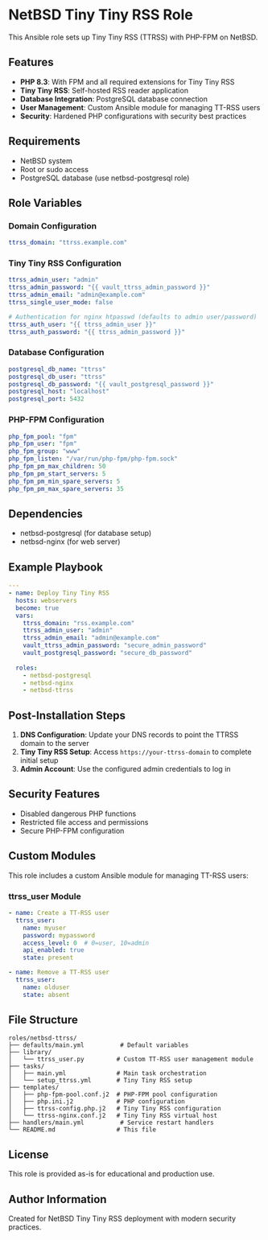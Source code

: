 # NetBSD Tiny Tiny RSS Role

This Ansible role sets up Tiny Tiny RSS (TTRSS) with PHP-FPM on NetBSD.

## Features

- **PHP 8.3**: With FPM and all required extensions for Tiny Tiny RSS
- **Tiny Tiny RSS**: Self-hosted RSS reader application
- **Database Integration**: PostgreSQL database connection
- **User Management**: Custom Ansible module for managing TT-RSS users
- **Security**: Hardened PHP configurations with security best practices

## Requirements

- NetBSD system
- Root or sudo access
- PostgreSQL database (use netbsd-postgresql role)

## Role Variables

### Domain Configuration
```yaml
ttrss_domain: "ttrss.example.com"
```

### Tiny Tiny RSS Configuration
```yaml
ttrss_admin_user: "admin"
ttrss_admin_password: "{{ vault_ttrss_admin_password }}"
ttrss_admin_email: "admin@example.com"
ttrss_single_user_mode: false

# Authentication for nginx htpasswd (defaults to admin user/password)
ttrss_auth_user: "{{ ttrss_admin_user }}"
ttrss_auth_password: "{{ ttrss_admin_password }}"
```

### Database Configuration
```yaml
postgresql_db_name: "ttrss"
postgresql_db_user: "ttrss"
postgresql_db_password: "{{ vault_postgresql_password }}"
postgresql_host: "localhost"
postgresql_port: 5432
```

### PHP-FPM Configuration
```yaml
php_fpm_pool: "fpm"
php_fpm_user: "fpm"
php_fpm_group: "www"
php_fpm_listen: "/var/run/php-fpm/php-fpm.sock"
php_fpm_pm_max_children: 50
php_fpm_pm_start_servers: 5
php_fpm_pm_min_spare_servers: 5
php_fpm_pm_max_spare_servers: 35
```

## Dependencies

- netbsd-postgresql (for database setup)
- netbsd-nginx (for web server)

## Example Playbook

```yaml
---
- name: Deploy Tiny Tiny RSS
  hosts: webservers
  become: true
  vars:
    ttrss_domain: "rss.example.com"
    ttrss_admin_user: "admin"
    ttrss_admin_email: "admin@example.com"
    vault_ttrss_admin_password: "secure_admin_password"
    vault_postgresql_password: "secure_db_password"
  
  roles:
    - netbsd-postgresql
    - netbsd-nginx
    - netbsd-ttrss
```

## Post-Installation Steps

1. **DNS Configuration**: Update your DNS records to point the TTRSS domain to the server
2. **Tiny Tiny RSS Setup**: Access `https://your-ttrss-domain` to complete initial setup
3. **Admin Account**: Use the configured admin credentials to log in

## Security Features

- Disabled dangerous PHP functions
- Restricted file access and permissions
- Secure PHP-FPM configuration

## Custom Modules

This role includes a custom Ansible module for managing TT-RSS users:

### ttrss_user Module

```yaml
- name: Create a TT-RSS user
  ttrss_user:
    name: myuser
    password: mypassword
    access_level: 0  # 0=user, 10=admin
    api_enabled: true
    state: present

- name: Remove a TT-RSS user
  ttrss_user:
    name: olduser
    state: absent
```

## File Structure

```
roles/netbsd-ttrss/
├── defaults/main.yml          # Default variables
├── library/
│   └── ttrss_user.py         # Custom TT-RSS user management module
├── tasks/
│   ├── main.yml              # Main task orchestration
│   └── setup_ttrss.yml       # Tiny Tiny RSS setup
├── templates/
│   ├── php-fpm-pool.conf.j2  # PHP-FPM pool configuration
│   ├── php.ini.j2            # PHP configuration
│   ├── ttrss-config.php.j2   # Tiny Tiny RSS configuration
│   └── ttrss-nginx.conf.j2   # Tiny Tiny RSS virtual host
├── handlers/main.yml          # Service restart handlers
└── README.md                 # This file
```

## License

This role is provided as-is for educational and production use.

## Author Information

Created for NetBSD Tiny Tiny RSS deployment with modern security practices.
